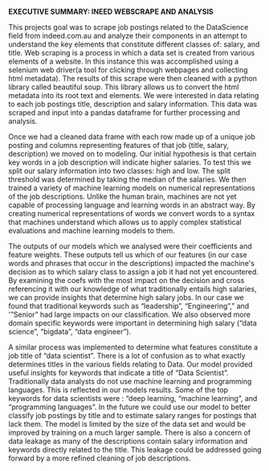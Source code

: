 **EXECUTIVE SUMMARY: INEED WEBSCRAPE AND ANALYSIS**

  This projects goal was to scrape job postings related to the DataScience field from
indeed.com.au and analyze their components in an attempt to understand the key elements
that constitute different classes of: salary, and title.
Web scraping is a process in which a data set is created from various elements of a
website. In this instance this was accomplished using a selenium web driver(a tool for
clicking through webpages and collecting html metadata). The results of this scrape were
then cleaned with a python library called beautiful soup. This library allows us to convert the
html metadata into its root text and elements. We were interested in data relating to each
job postings title, description and salary information. This data was scraped and input into a
pandas dataframe for further processing and analysis.

  Once we had a cleaned data frame with each row made up of a unique job posting
and columns representing features of that job (title, salary, description) we moved on to
modeling. Our initial hypothesis is that certain key words in a job description will indicate
higher salaries. To test this we split our salary information into two classes: high and low.
The split threshold was determined by taking the median of the salaries. We then trained a
variety of machine learning models on numerical representations of the job descriptions.
Unlike the human brain, machines are not yet capable of processing language and learning
words in an abstract way. By creating numerical representations of words we convert words
to a syntax that machines understand which allows us to apply complex statistical
evaluations and machine learning models to them.

  The outputs of our models which we analysed were their coefficients and feature
weights. These outputs tell us which of our features (in our case words and phrases that
occur in the descriptions) impacted the machine's decision as to which salary class to assign
a job it had not yet encountered. By examining the coefs with the most impact on the
decision and cross referencing it with our knowledge of what traditionally entails high
salaries, we can provide insights that determine high salary jobs. In our case we found that
traditional keywords such as “leadership”, “Engineering”,” and '”Senior” had large impacts on
our classification. We also observed more domain specific keywords were important in
determining high salary (“data science”, “bigdata”, “data engineer”).

  A similar process was implemented to determine what features constitute a job title of
“data scientist”. There is a lot of confusion as to what exactly determines titles in the various
fields relating to Data. Our model provided useful insights for keywords that indicate a title of
“Data Scientist”. Traditionally data analysts do not use machine learning and programming
languages. This is reflected in our models results. Some of the top keywords for data
scientists were : “deep learning, “machine learning”, and “programming languages”.
In the future we could use our model to better classify job postings by title and to
estimate salary ranges for postings that lack them. The model is limited by the size of the
data set and would be improved by training on a much larger sample. There is also a
concern of data leakage as many of the descriptions contain salary information and
keywords directly related to the title. This leakage could be addressed going forward by a
more refined cleaning of job descriptions.
